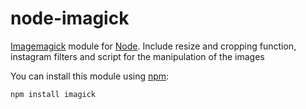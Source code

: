 node-imagick
=======

[Imagemagick](http://www.imagemagick.org/) module for [Node](http://nodejs.org/). Include resize and cropping function, instagram filters and script for the manipulation of the images

You can install this module using [npm](http://github.com/isaacs/npm):

    npm install imagick

